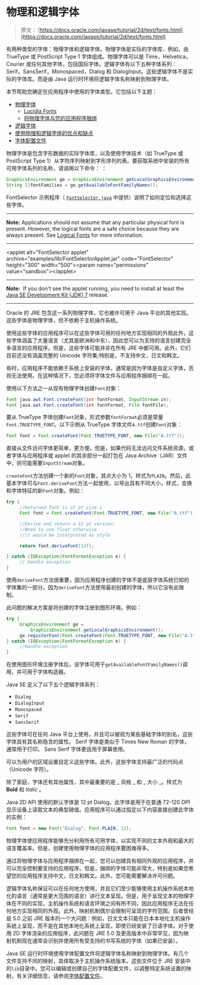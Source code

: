 # 物理和逻辑字体

> 原文： [https://docs.oracle.com/javase/tutorial/2d/text/fonts.html](https://docs.oracle.com/javase/tutorial/2d/text/fonts.html)

有两种类型的字体：物理字体和逻辑字体。物理字体是实际的字体库，例如，由 TrueType 或 PostScript Type 1 字体组成。物理字体可以是 Time，Helvetica，Courier 或任何其他字体，包括国际字体。逻辑字体有以下五种字体系列：Serif，SansSerif，Monospaced，Dialog 和 DialogInput。这些逻辑字体不是实际的字体库。而是由 Java 运行时环境将逻辑字体名称映射到物理字体。

本节帮助您确定在应用程序中使用的字体类型。它包括以下主题：

*   [物理字体](#physical-fonts)
    *   [Lucidia Fonts](#lucidia-fonts)
    *   [将物理字体与您的应用程序捆绑](#bundling-physical-fonts-with-your-application)
*   [逻辑字体](#logical-fonts)
*   [使用物理和逻辑字体的优点和缺点](#advantages-and-disadvantages)
*   [字体配置文件](#font-configuration-files)

物理字体是包含字形数据的实际字体库，以及使用字体技术（如 TrueType 或 PostScript Type 1）从字符序列映射到字形序列的表。要获取系统中安装的所有可用字体系列的名称，请调用以下命令： ：

```java
GraphicsEnvironment ge = GraphicsEnvironment.getLocalGraphicsEnvironment();
String []fontFamilies = ge.getAvailableFontFamilyNames();

```

FontSelector 示例程序（ [`FontSelector.java`](examples/FontSelector.java) 中提供）说明了如何定位和选择这些字体。

* * *

**Note:** Applications should not assume that any particular physical font is present. However, the logical fonts are a safe choice because they are always present. See [Logical Fonts](#logical-fonts) for more information.

* * *

&lt;applet alt="FontSelector applet" archive="examples/lib/FontSelectorApplet.jar" code="FontSelector" height="300" width="500"&gt;&lt;param name="permissions" value="sandbox"&gt;&lt;/applet&gt;

* * *

**Note:**  If you don't see the applet running, you need to install at least the [Java SE Development Kit (JDK) 7](http://www.oracle.com/technetwork/java/javase/downloads/index.html) release.

* * *

Oracle 的 JRE 包含这一系列物理字体，它也被许可用于 Java 平台的其他实现。这些字体是物理字体，但不依赖于主机操作系统。

使用这些字体的应用程序可以在这些字体可用的任何地方实现相同的外观此外，这些字体涵盖了大量语言（尤其是欧洲和中东），因此您可以为支持的语言创建完全多语言的应用程序。但是，这些字体可能并非在所有 JRE 中都可用。此外，它们目前还没有涵盖完整的 Unicode 字符集;特别是，不支持中文，日文和韩文。

有时，应用程序不能依赖于系统上安装的字体，通常是因为字体是自定义字体，否则无法使用。在这种情况下，您必须将字体文件与应用程序捆绑在一起。

使用以下方法之一从现有物理字体创建`Font`对象：

```java
Font java.awt.Font.createFont(int fontFormat, InputStream in);
Font java.awt.Font.createFont(int fontFormat, File fontFile);

```

要从 TrueType 字体创建`Font`对象，形式参数`fontFormat`必须是常量`Font.TRUETYPE_FONT`。以下示例从 TrueType 字体文件`A.ttf`创建`Font`对象：

```java
Font font = Font.createFont(Font.TRUETYPE_FONT, new File("A.ttf"));

```

直接从文件访问字体更简单，更方便。但是，如果代码无法访问文件系统资源，或者字体与应用程序或 applet 的其余部分一起打包在 Java Archive（JAR）文件中，则可能需要`InputStream`对象。

`createFont`方法创建一个新的`Font`对象，其点大小为 1，样式为`PLAIN`。然后，此基本字体可与`Font.deriveFont`方法一起使用，以导出具有不同大小，样式，变换和字体特征的新`Font`对象。例如：

```java
try {
     //Returned font is of pt size 1
     Font font = Font.createFont(Font.TRUETYPE_FONT, new File("A.ttf"));

     //Derive and return a 12 pt version:
     //Need to use float otherwise
     //it would be interpreted as style

     return font.deriveFont(12f);

} catch (IOException|FontFormatException e) {
     // Handle exception
}

```

使用`deriveFont`方法很重要，因为应用程序创建的字体不是底层字体系统已知的字体集的一部分。因为`deriveFont`方法使用最初创建的字体，所以它没有此限制。

此问题的解决方案是将创建的字体注册到图形环境。例如：

```java
try {
     GraphicsEnvironment ge = 
         GraphicsEnvironment.getLocalGraphicsEnvironment();
     ge.registerFont(Font.createFont(Font.TRUETYPE_FONT, new File("A.ttf"));
} catch (IOException|FontFormatException e) {
     //Handle exception
}

```

在使用图形环境注册字体后，该字体可用于`getAvailableFontFamilyNames()`调用，并可用于字体构造器。

Java SE 定义了以下五个逻辑字体系列：

*   `Dialog`
*   `DialogInput`
*   `Monospaced`
*   `Serif`
*   `SansSerif`

这些字体可在任何 Java 平台上使用，并且可以被视为某些基础字体的别名，这些字体具有其名称隐含的属性。 Serif 字体是类似于 Times New Roman 的字体，通常用于打印。 Sans Serif 字体更适用于屏幕使用。

可以为用户的区域设置自定义这些字体。此外，这些字体支持最广泛的代码点（Unicode 字符）。

除了家庭，字体还有其他属性，其中最重要的是 _ 风格 _ 和 _ 大小 _。样式为 **Bold** 和 _Italic_ 。

Java 2D API 使用的默认字体是 12 pt Dialog。此字体是用于在普通 72-120 DPI 显示设备上读取文本的典型磅值。应用程序可以通过指定以下内容直接创建此字体的实例：

```java
Font font = new Font("Dialog", Font.PLAIN, 12);

```

物理字体使应用程序能够充分利用所有可用字体，以实现不同的文本外观和最大的语言覆盖率。但是，创建使用物理字体的应用程序要困难得多。

通过将物理字体与应用程序捆绑在一起，您可以创建具有相同外观的应用程序，并可以完全控制要支持的应用程序。但是，捆绑的字体可能非常大，特别是如果您希望您的应用程序支持中文，日文和韩文。此外，您可能需要解决许可问题。

逻辑字体名称保证可以在任何地方使用，并且它们至少能够使用主机操作系统本地化的语言（通常是更大范围的语言）进行文本呈现。但是，用于呈现文本的物理字体在不同的实现，主机操作系统和语言环境之间有所不同，因此应用程序无法在任何地方实现相同的外观。此外，映射机制偶尔会限制可呈现的字符范围。后者曾经是 5.0 之前 JRE 版本的一个大问题：例如，日文文本只能在日本本地化主机操作系统上呈现，而不是在其他本地化系统上呈现，即使已经安装了日语字体。对于使用 2D 字体渲染的应用程序，此问题在 JRE 5.0 及更高版本中非常罕见，因为映射机制现在通常会识别并使用所有受支持的书写系统的字体（如果已安装）。

Java SE 运行时环境使用字体配置文件将逻辑字体名称映射到物理字体。有几个文件支持不同的映射，具体取决于主机操作系统版本。这些文件位于 JRE 安装中的`lib`目录中。您可以编辑或创建自己的字体配置文件，以调整特定系统设置的映射。有关详细信息，请参阅[字体配置文件](https://docs.oracle.com/javase/8/docs/technotes/guides/intl/fontconfig.html)。